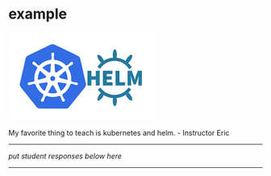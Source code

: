 # example

![This is the Kubernetes and Helm icons](static/k8s-helm.png)

My favorite thing to teach is kubernetes and helm. - Instructor Eric

---

*put student responses below here*

---
